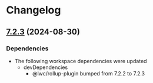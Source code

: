 # Changelog

## [7.2.3](https://github.com/salesforce/lwc/compare/v7.2.2...v7.2.3) (2024-08-30)


### Dependencies

* The following workspace dependencies were updated
  * devDependencies
    * @lwc/rollup-plugin bumped from 7.2.2 to 7.2.3
